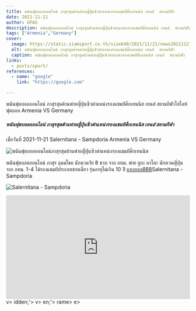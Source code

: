 ```yaml
---
title: พนันฟุตบอลออนไลน์ ภาสุรสุดต้านพ่ายญี่ปุ่นซิวตำแหน่งรองแชมป์ศึกเทนนิส เทนส์  สยามกีฬา
date: 2021-11-21
author: UFAX
description: พนันฟุตบอลออนไลน์ ภาสุรสุดต้านพ่ายญี่ปุ่นซิวตำแหน่งรองแชมป์ศึกเทนนิส เทนส์  สยามกีฬา 2021-11-21
tags: ["Armenia","Germany"]
cover:
  image: https://static.siamsport.co.th/size640/2021/11/21/news202111211612596.jpg
  alt: พนันฟุตบอลออนไลน์ ภาสุรสุดต้านพ่ายญี่ปุ่นซิวตำแหน่งรองแชมป์ศึกเทนนิส เทนส์  สยามกีฬา
  caption: พนันฟุตบอลออนไลน์ ภาสุรสุดต้านพ่ายญี่ปุ่นซิวตำแหน่งรองแชมป์ศึกเทนนิส เทนส์  สยามกีฬา
links:
  - posts/sport/
references:
  - name: "google"
    link: "https://google.com"

---
```


พนันฟุตบอลออนไลน์ ภาสุรสุดต้านพ่ายญี่ปุ่นซิวตำแหน่งรองแชมป์ศึกเทนนิส เทนส์  สยามกีฬาไฮไลท์ฟุตบอล Armenia VS Germany

<!--more-->

##### พนันฟุตบอลออนไลน์ ภาสุรสุดต้านพ่ายญี่ปุ่นซิวตำแหน่งรองแชมป์ศึกเทนนิส เทนส์  สยามกีฬา


เมื่อวันที่ 2021-11-21 Salernitana - Sampdoria Armenia VS Germany

![พนันฟุตบอลออนไลน์ภาสุรสุดต้านพ่ายญี่ปุ่นซิวตำแหน่งรองแชมป์ศึกเทนนิส](https://static.siamsport.co.th/size640/2021/11/21/news202111211612596.jpg "พนันฟุตบอลออนไลน์ภาสุรสุดต้านพ่ายญี่ปุ่นซิวตำแหน่งรองแชมป์ศึกเทนนิส")


พนันฟุตบอลออนไลน์ ภาสุร อุดมโชค นักหวดวัย 8 ขวบ จาก กทม. พ่าย ยูกะ คาโตะ นักหวดญี่ปุ่น จาก กทม. 1-4 ได้รองแชมป์ประเภทชายเดี่ยว รุ่นอายุไม่เกิน 10 ปี <a href="https://bit.ly/3ovjgXC">แทงบอล888</a>Salernitana - Sampdoria

![Salernitana - Sampdoria](https://www.scorebat.com/og/m/og1079382.jpeg "Salernitana - Sampdoria")


<div style='width:100%;height:0px;position:relative;padding-bottom:56.250%;'><iframe src='https://www.scorebat.com/embed/v/619a7d7d8dab1/?utm_source=api&utm_medium=video&utm_campaign=dflt' frameborder='0' width='100%' height='100%' allowfullscreen allow='autoplay; fullscreen' style='width:100%;height:100%;position:absolute;left:0px;top:0px;overflow:hidden;'></iframe></div>
v>
idden;'></iframe></div>
v>
en;'></iframe></div>
rame></div>
e></div>
